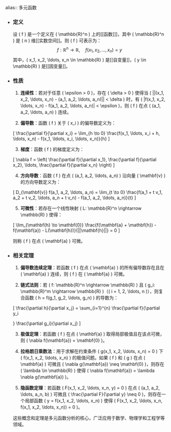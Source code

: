 alias:: 多元函数

- ### 定义
  
  设 \( f \) 是一个定义在 \( \mathbb{R}^n \) 上的[[函数]]]，其中 \( \mathbb{R}^n \) 是 \( n \) 维[[实数空间]]。则 \( f \) 可表示为：
  $$ f: \mathbb{R}^n \rightarrow \mathbb{R}, \quad f(x_1, x_2, \ldots, x_n) = y $$
  其中，\( x_1, x_2, \ldots, x_n \in \mathbb{R} \) 是[[自变量]]，\( y \in \mathbb{R} \) 是[[因变量]]。
- ### 性质
  
  1. **连续性**：若对于任意 \( \epsilon > 0 \)，存在 \( \delta > 0 \) 使得当 \( ||(x_1, x_2, \ldots, x_n) - (a_1, a_2, \ldots, a_n)|| < \delta \) 时，有 \( |f(x_1, x_2, \ldots, x_n) - f(a_1, a_2, \ldots, a_n)| < \epsilon \)，则 \( f \) 在点 \( (a_1, a_2, \ldots, a_n) \) 连续。
  
  2. **偏导数**：函数 \( f \) 关于 \( x_i \) 的偏导数定义为：
  
   \[ \frac{\partial f}{\partial x_i} = \lim_{h \to 0} \frac{f(x_1, \ldots, x_i + h, \ldots, x_n) - f(x_1, \ldots, x_i, \ldots, x_n)}{h} \]
  
  3. **梯度**：函数 \( f \) 的梯度定义为：
  
   \[ \nabla f = \left( \frac{\partial f}{\partial x_1}, \frac{\partial f}{\partial x_2}, \ldots, \frac{\partial f}{\partial x_n} \right) \]
  
  4. **方向导数**：函数 \( f \) 在点 \( (a_1, a_2, \ldots, a_n) \) 沿向量 \( \mathbf{v} \) 的方向导数定义为：
  
   \[ D_{\mathbf{v}} f(a_1, a_2, \ldots, a_n) = \lim_{t \to 0} \frac{f(a_1 + t v_1, a_2 + t v_2, \ldots, a_n + t v_n) - f(a_1, a_2, \ldots, a_n)}{t} \]
  
  5. **可微性**：若存在一个线性映射 \( L: \mathbb{R}^n \rightarrow \mathbb{R} \) 使得：
  
   \[ \lim_{\mathbf{h} \to \mathbf{0}} \frac{f(\mathbf{a} + \mathbf{h}) - f(\mathbf{a}) - L(\mathbf{h})}{||\mathbf{h}||} = 0 \]
  
   则称 \( f \) 在点 \( \mathbf{a} \) 可微。
- ### 相关定理
  
  1. **偏导数连续定理**：若函数 \( f \) 在点 \( \mathbf{a} \) 的所有偏导数存在且在 \( \mathbf{a} \) 连续，则 \( f \) 在 \( \mathbf{a} \) 可微。
  
  2. **链式法则**：若 \( f: \mathbb{R}^n \rightarrow \mathbb{R} \) 且 \( g_i: \mathbb{R}^m \rightarrow \mathbb{R} \)（\( i = 1, 2, \ldots, n \)），则复合函数 \( h = f(g_1, g_2, \ldots, g_n) \) 的导数为：
  
   \[ \frac{\partial h}{\partial x_j} = \sum_{i=1}^{n} \frac{\partial f}{\partial y_i
  
  } \frac{\partial g_i}{\partial x_j} \]
  
  3. **极值定理**：若函数 \( f \) 在点 \( \mathbf{a} \) 取得局部极值且在该点可微，则 \( \nabla f(\mathbf{a}) = \mathbf{0} \)。
  
  4. **拉格朗日乘数法**：用于求解在约束条件 \( g(x_1, x_2, \ldots, x_n) = 0 \) 下 \( f(x_1, x_2, \ldots, x_n) \) 的极值问题。如果 \( f \) 和 \( g \) 在点 \( \mathbf{a} \) 可微且 \( \nabla g(\mathbf{a}) \neq \mathbf{0} \)，则存在 \( \lambda \in \mathbb{R} \) 使得 \( \nabla f(\mathbf{a}) = \lambda \nabla g(\mathbf{a}) \)。
  
  5. **隐函数定理**：若函数 \( F(x_1, x_2, \ldots, x_n, y) = 0 \) 在点 \( (a_1, a_2, \ldots, a_n, b) \) 可微且 \( \frac{\partial F}{\partial y} \neq 0 \)，则存在一个局部函数 \( y = f(x_1, x_2, \ldots, x_n) \) 使得 \( F(x_1, x_2, \ldots, x_n, f(x_1, x_2, \ldots, x_n)) = 0 \)。
  
  这些概念和定理是多元函数分析的核心，广泛应用于数学、物理学和工程学等领域。